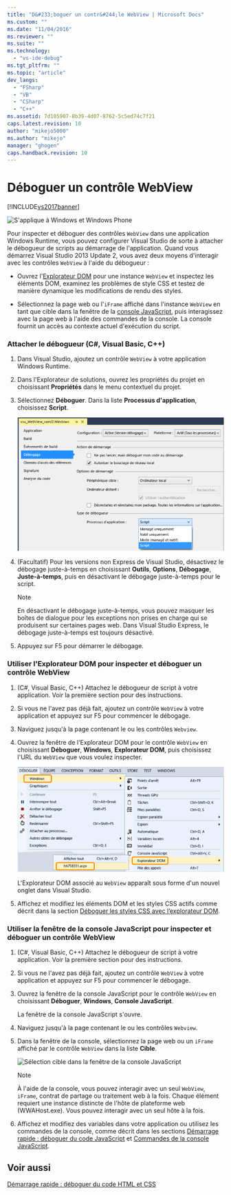 ```yaml
---
title: "D&#233;boguer un contr&#244;le WebView | Microsoft Docs"
ms.custom: ""
ms.date: "11/04/2016"
ms.reviewer: ""
ms.suite: ""
ms.technology: 
  - "vs-ide-debug"
ms.tgt_pltfrm: ""
ms.topic: "article"
dev_langs: 
  - "FSharp"
  - "VB"
  - "CSharp"
  - "C++"
ms.assetid: 7d105907-8b39-4d07-8762-5c5ed74c7f21
caps.latest.revision: 10
author: "mikejo5000"
ms.author: "mikejo"
manager: "ghogen"
caps.handback.revision: 10
---
```

# D&#233;boguer un contr&#244;le WebView
[!INCLUDE[vs2017banner](../code-quality/includes/vs2017banner.md)]

![S'applique à Windows et Windows Phone](~/docs/debugger/media/windows_and_phone_content.png "windows\_and\_phone\_content")  
  
 Pour inspecter et déboguer des contrôles `WebView` dans une application Windows Runtime, vous pouvez configurer Visual Studio de sorte à attacher le débogueur de scripts au démarrage de l'application.  Quand vous démarrez Visual Studio 2013 Update 2, vous avez deux moyens d'interagir avec les contrôles `WebView` à l'aide du débogueur :  
  
-   Ouvrez l'[Explorateur DOM](../debugger/quickstart-debug-html-and-css.md) pour une instance `WebView` et inspectez les éléments DOM, examinez les problèmes de style CSS et testez de manière dynamique les modifications de rendu des styles.  
  
-   Sélectionnez la page web ou l'`iFrame` affiché dans l'instance `WebView` en tant que cible dans la fenêtre de la [console JavaScript](../debugger/javascript-console-commands.md), puis interagissez avec la page web à l'aide des commandes de la console.  La console fournit un accès au contexte actuel d'exécution du script.  
  
### Attacher le débogueur \(C\#, Visual Basic, C\+\+\)  
  
1.  Dans Visual Studio, ajoutez un contrôle `WebView` à votre application Windows Runtime.  
  
2.  Dans l'Explorateur de solutions, ouvrez les propriétés du projet en choisissant **Propriétés** dans le menu contextuel du projet.  
  
3.  Sélectionnez **Déboguer**.  Dans la liste **Processus d'application**, choisissez **Script**.  
  
     ![Attacher le débogueur de scripts](../debugger/media/js_dom_webview_script_debugger.png "JS\_DOM\_WebView\_Script\_Debugger")  
  
4.  \(Facultatif\) Pour les versions non Express de Visual Studio, désactivez le débogage juste\-à\-temps en choisissant **Outils**, **Options**, **Débogage**, **Juste\-à\-temps**, puis en désactivant le débogage juste\-à\-temps pour le script.  
  
    > [!NOTE]
    >  En désactivant le débogage juste\-à\-temps, vous pouvez masquer les boîtes de dialogue pour les exceptions non prises en charge qui se produisent sur certaines pages web.  Dans Visual Studio Express, le débogage juste\-à\-temps est toujours désactivé.  
  
5.  Appuyez sur F5 pour démarrer le débogage.  
  
### Utiliser l'Explorateur DOM pour inspecter et déboguer un contrôle WebView  
  
1.  \(C\#, Visual Basic, C\+\+\) Attachez le débogueur de script à votre application.  Voir la première section pour des instructions.  
  
2.  Si vous ne l'avez pas déjà fait, ajoutez un contrôle `WebView` à votre application et appuyez sur F5 pour commencer le débogage.  
  
3.  Naviguez jusqu'à la page contenant le ou les contrôles `Webview`.  
  
4.  Ouvrez la fenêtre de l'Explorateur DOM pour le contrôle `WebView` en choisissant **Déboguer**, **Windows**, **Explorateur DOM**, puis choisissez l'URL du `WebView` que vous voulez inspecter.  
  
     ![Ouverture de l'explorateur DOM](../debugger/media/js_dom_webview.png "JS\_DOM\_WebView")  
  
     L'Explorateur DOM associé au `WebView` apparaît sous forme d'un nouvel onglet dans Visual Studio.  
  
5.  Affichez et modifiez les éléments DOM et les styles CSS actifs comme décrit dans la section [Déboguer les styles CSS avec l’explorateur DOM](../debugger/debug-css-styles-using-dom-explorer.md).  
  
### Utiliser la fenêtre de la console JavaScript pour inspecter et déboguer un contrôle WebView  
  
1.  \(C\#, Visual Basic, C\+\+\) Attachez le débogueur de script à votre application.  Voir la première section pour des instructions.  
  
2.  Si vous ne l'avez pas déjà fait, ajoutez un contrôle `WebView` à votre application et appuyez sur F5 pour commencer le débogage.  
  
3.  Ouvrez la fenêtre de la console JavaScript pour le contrôle `WebView` en choisissant **Déboguer**, **Windows**, **Console JavaScript**.  
  
     La fenêtre de la console JavaScript s'ouvre.  
  
4.  Naviguez jusqu'à la page contenant le ou les contrôles `Webview`.  
  
5.  Dans la fenêtre de la console, sélectionnez la page web ou un `iFrame` affiché par le contrôle `WebView` dans la liste **Cible**.  
  
     ![Sélection cible dans la fenêtre de la console JavaScript](~/docs/debugger/media/js_console_target.png "JS\_Console\_Target")  
  
    > [!NOTE]
    >  À l'aide de la console, vous pouvez interagir avec un seul `WebView`, `iFrame`, contrat de partage ou traitement web à la fois.  Chaque élément requiert une instance distincte de l'hôte de plateforme web \(WWAHost.exe\).  Vous pouvez interagir avec un seul hôte à la fois.  
  
6.  Affichez et modifiez des variables dans votre application ou utilisez les commandes de la console, comme décrit dans les sections [Démarrage rapide : déboguer du code JavaScript](../debugger/quickstart-debug-javascript-using-the-console.md) et [Commandes de la console JavaScript](../debugger/javascript-console-commands.md).  
  
## Voir aussi  
 [Démarrage rapide : déboguer du code HTML et CSS](../debugger/quickstart-debug-html-and-css.md)